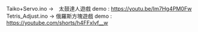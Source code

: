 Taiko+Servo.ino ->　太鼓達人遊戲
demo : https://youtu.be/Im7Hg4PM0Fw
Tetris_Adjust.ino -> 俄羅斯方塊遊戲
demo :　https://youtube.com/shorts/h4FFxlvf__w

